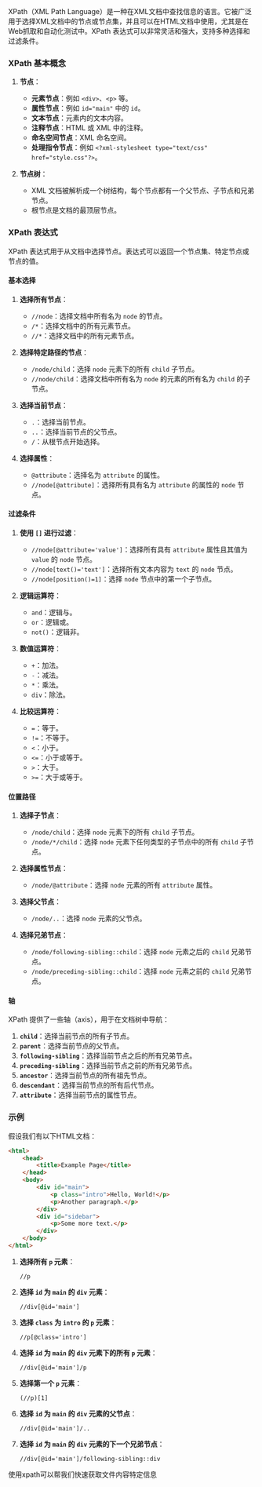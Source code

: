 XPath（XML Path Language）是一种在XML文档中查找信息的语言。它被广泛用于选择XML文档中的节点或节点集，并且可以在HTML文档中使用，尤其是在Web抓取和自动化测试中。XPath 表达式可以非常灵活和强大，支持多种选择和过滤条件。

### XPath 基本概念

1. **节点**：
   - **元素节点**：例如 `<div>`、`<p>` 等。
   - **属性节点**：例如 `id="main"` 中的 `id`。
   - **文本节点**：元素内的文本内容。
   - **注释节点**：HTML 或 XML 中的注释。
   - **命名空间节点**：XML 命名空间。
   - **处理指令节点**：例如 `<?xml-stylesheet type="text/css" href="style.css"?>`。

2. **节点树**：
   - XML 文档被解析成一个树结构，每个节点都有一个父节点、子节点和兄弟节点。
   - 根节点是文档的最顶层节点。

### XPath 表达式

XPath 表达式用于从文档中选择节点。表达式可以返回一个节点集、特定节点或节点的值。

#### 基本选择

1. **选择所有节点**：
   - `//node`：选择文档中所有名为 `node` 的节点。
   - `/*`：选择文档中的所有元素节点。
   - `//*`：选择文档中的所有元素节点。

2. **选择特定路径的节点**：
   - `/node/child`：选择 `node` 元素下的所有 `child` 子节点。
   - `//node/child`：选择文档中所有名为 `node` 的元素的所有名为 `child` 的子节点。

3. **选择当前节点**：
   - `.`：选择当前节点。
   - `..`：选择当前节点的父节点。
   - `/`：从根节点开始选择。

4. **选择属性**：
   - `@attribute`：选择名为 `attribute` 的属性。
   - `//node[@attribute]`：选择所有具有名为 `attribute` 的属性的 `node` 节点。

#### 过滤条件

1. **使用 `[]` 进行过滤**：
   - `//node[@attribute='value']`：选择所有具有 `attribute` 属性且其值为 `value` 的 `node` 节点。
   - `//node[text()='text']`：选择所有文本内容为 `text` 的 `node` 节点。
   - `//node[position()=1]`：选择 `node` 节点中的第一个子节点。

2. **逻辑运算符**：
   - `and`：逻辑与。
   - `or`：逻辑或。
   - `not()`：逻辑非。

3. **数值运算符**：
   - `+`：加法。
   - `-`：减法。
   - `*`：乘法。
   - `div`：除法。

4. **比较运算符**：
   - `=`：等于。
   - `!=`：不等于。
   - `<`：小于。
   - `<=`：小于或等于。
   - `>`：大于。
   - `>=`：大于或等于。

#### 位置路径

1. **选择子节点**：
   - `/node/child`：选择 `node` 元素下的所有 `child` 子节点。
   - `/node/*/child`：选择 `node` 元素下任何类型的子节点中的所有 `child` 子节点。

2. **选择属性节点**：
   - `/node/@attribute`：选择 `node` 元素的所有 `attribute` 属性。

3. **选择父节点**：
   - `/node/..`：选择 `node` 元素的父节点。

4. **选择兄弟节点**：
   - `/node/following-sibling::child`：选择 `node` 元素之后的 `child` 兄弟节点。
   - `/node/preceding-sibling::child`：选择 `node` 元素之前的 `child` 兄弟节点。

#### 轴

XPath 提供了一些轴（axis），用于在文档树中导航：

1. **`child`**：选择当前节点的所有子节点。
2. **`parent`**：选择当前节点的父节点。
3. **`following-sibling`**：选择当前节点之后的所有兄弟节点。
4. **`preceding-sibling`**：选择当前节点之前的所有兄弟节点。
5. **`ancestor`**：选择当前节点的所有祖先节点。
6. **`descendant`**：选择当前节点的所有后代节点。
7. **`attribute`**：选择当前节点的属性节点。

### 示例

假设我们有以下HTML文档：

```html
<html>
    <head>
        <title>Example Page</title>
    </head>
    <body>
        <div id="main">
            <p class="intro">Hello, World!</p>
            <p>Another paragraph.</p>
        </div>
        <div id="sidebar">
            <p>Some more text.</p>
        </div>
    </body>
</html>
```

1. **选择所有 `p` 元素**：
   ```xpath
   //p
   ```

2. **选择 `id` 为 `main` 的 `div` 元素**：
   ```xpath
   //div[@id='main']
   ```

3. **选择 `class` 为 `intro` 的 `p` 元素**：
   ```xpath
   //p[@class='intro']
   ```

4. **选择 `id` 为 `main` 的 `div` 元素下的所有 `p` 元素**：
   ```xpath
   //div[@id='main']/p
   ```

5. **选择第一个 `p` 元素**：
   ```xpath
   (//p)[1]
   ```

6. **选择 `id` 为 `main` 的 `div` 元素的父节点**：
   ```xpath
   //div[@id='main']/..
   ```

7. **选择 `id` 为 `main` 的 `div` 元素的下一个兄弟节点**：
   ```xpath
   //div[@id='main']/following-sibling::div
   ```



使用xpath可以帮我们快速获取文件内容特定信息